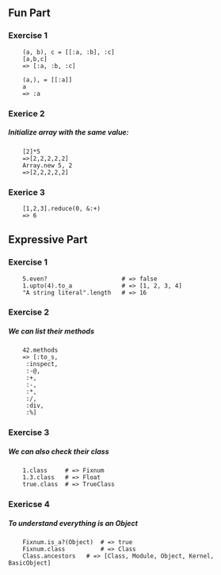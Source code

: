 ## Fun Part
### Exercise 1
```
	(a, b), c = [[:a, :b], :c]
	[a,b,c]
	=> [:a, :b, :c]

	(a,), = [[:a]]
	a
	=> :a
```
### Exerice 2
##### Initialize array with the same value:
```
	[2]*5
	=>[2,2,2,2,2]
	Array.new 5, 2
	=>[2,2,2,2,2]
```
### Exerice 3
```
	[1,2,3].reduce(0, &:+)
	=> 6
```
## Expressive Part
### Exercise 1
```
	5.even?                     # => false 
	1.upto(4).to_a              # => [1, 2, 3, 4]
	"A string literal".length   # => 16
```
### Exercise 2
##### We can list their methods
```
	42.methods
	=> [:to_s,
	 :inspect,
	 :-@,
	 :+,
	 :-,
	 :*,
	 :/,
	 :div,
	 :%]
```
### Exercise 3
##### We can also check their class
```
	1.class     # => Fixnum
	1.3.class   # => Float
	true.class  # => TrueClass
```
### Exericse 4
##### To understand everything is an Object
```
	Fixnum.is_a?(Object)  # => true
	Fixnum.class          # => Class
	Class.ancestors   # => [Class, Module, Object, Kernel, BasicObject] 
```
